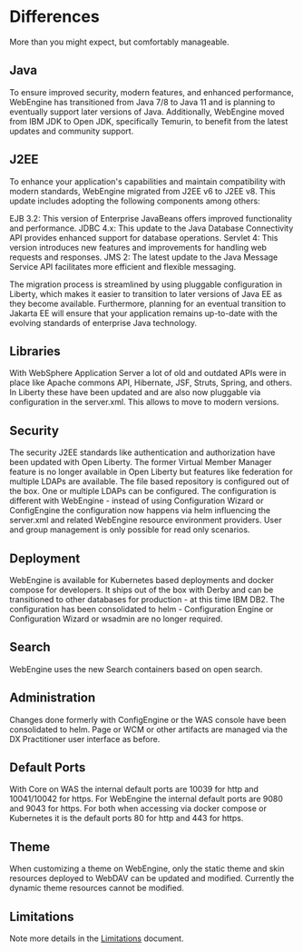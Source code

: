 # Differences

More than you might expect, but comfortably manageable.

## Java
To ensure improved security, modern features, and enhanced performance, WebEngine has transitioned from Java 7/8 to Java 11 and is planning to eventually support later versions of Java.
Additionally, WebEngine moved from IBM JDK to Open JDK, specifically Temurin, to benefit from the latest updates and community support.

## J2EE
To enhance your application's capabilities and maintain compatibility with modern standards, WebEngine migrated from J2EE v6 to J2EE v8. This update includes adopting the following components among others:

EJB 3.2: This version of Enterprise JavaBeans offers improved functionality and performance.
JDBC 4.x: This update to the Java Database Connectivity API provides enhanced support for database operations.
Servlet 4: This version introduces new features and improvements for handling web requests and responses.
JMS 2: The latest update to the Java Message Service API facilitates more efficient and flexible messaging.

The migration process is streamlined by using pluggable configuration in Liberty, which makes it easier to transition to later versions of Java EE as they become available. Furthermore, planning for an eventual transition to Jakarta EE will ensure that your application remains up-to-date with the evolving standards of enterprise Java technology.

## Libraries
With WebSphere Application Server a lot of old and outdated APIs were in place like Apache commons API, Hibernate, JSF, Struts, Spring, and others. In Liberty these have been updated and are also now pluggable via configuration in the server.xml.
This allows to move to modern versions.

## Security
The security J2EE standards like authentication and authorization have been updated with Open Liberty.
The former Virtual Member Manager feature is no longer available in Open Liberty but features like federation for multiple LDAPs are available.
The file based repository is configured out of the box. One or multiple LDAPs can be configured.
The configuration is different with WebEngine - instead of using Configuration Wizard or ConfigEngine the configuration now happens via helm influencing the server.xml and related WebEngine resource environment providers.
User and group management is only possible for read only scenarios.

## Deployment
WebEngine is available for Kubernetes based deployments and docker compose for developers. It ships out of the box with Derby and can be transitioned to other databases for production - at this time IBM DB2.
The configuration has been consolidated to helm - Configuration Engine or Configuration Wizard or wsadmin are no longer required.

## Search
WebEngine uses the new Search containers based on open search.

## Administration
Changes done formerly with ConfigEngine or the WAS console have been consolidated to helm.
Page or WCM or other artifacts are managed via the DX Practitioner user interface as before.

## Default Ports
With Core on WAS the internal default ports are 10039 for http and 10041/10042 for https.
For WebEngine the internal default ports are 9080 and 9043 for https.
For both when accessing via docker compose or Kubernetes it is the default ports 80 for http and 443 for https.

## Theme
When customizing a theme on WebEngine, only the static theme and skin resources deployed to WebDAV can be updated and modified. Currently the dynamic theme resources cannot be modified.

## Limitations
Note more details in the [Limitations](limitations.md) document.